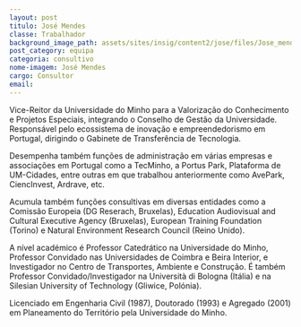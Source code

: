 ```yaml
---
layout: post
titulo: José Mendes
classe: Trabalhador
background_image_path: assets/sites/insig/content2/jose/files/Jose_mendes77a3.jpg
post_category: equipa
categoria: consultivo
nome-imagem: José Mendes
cargo: Consultor
email: 
---
```


Vice-Reitor da Universidade do Minho para a Valorização do Conhecimento e Projetos Especiais, integrando o Conselho de Gestão da Universidade. Responsável pelo ecossistema de inovação e empreendedorismo em Portugal, dirigindo o Gabinete de Transferência de Tecnologia.

Desempenha também funções de administração em várias empresas e associações em Portugal como a TecMinho, a Portus Park, Plataforma de UM-Cidades, entre outras em que trabalhou anteriormente como AvePark, CiencInvest, Ardrave, etc.

Acumula também funções consultivas em diversas entidades como a Comissão Europeia (DG Reserach, Bruxelas), Education Audiovisual and Cultural Executive Agency (Bruxelas), European Training Foundation (Torino) e Natural Environment Research Council (Reino Unido).

A nível académico é Professor Catedrático na Universidade do Minho, Professor Convidado nas Universidades de Coimbra e Beira Interior, e Investigador no Centro de Transportes, Ambiente e Construção. É também Professor Convidado/Investigador na Università di Bologna (Itália) e na Silesian University of Technology (Gliwice, Polónia).

Licenciado em Engenharia Civil (1987), Doutorado (1993) e Agregado (2001) em Planeamento do Território pela Universidade do Minho.